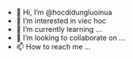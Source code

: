 - 👋 Hi, I’m @hocdidungluoinua
- 👀 I’m interested in viec hoc
- 🌱 I’m currently learning ...
- 💞️ I’m looking to collaborate on ...
- 📫 How to reach me ...

<!---
hocdidungluoinua/hocdidungluoinua is a ✨ special ✨ repository because its `README.md` (this file) appears on your GitHub profile.
You can click the Preview link to take a look at your changes.
--->

